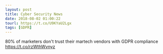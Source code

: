 ```yaml
---
layout: post
title: Cyber Security News
date: 2018-08-02 01:00:22
tourl: https://t.co/U9KYaU2Lgx
tags: [GDPR]
---
```

80% of marketers don't trust their martech vendors with GDPR compliance https://t.co/rzWthWvnyz